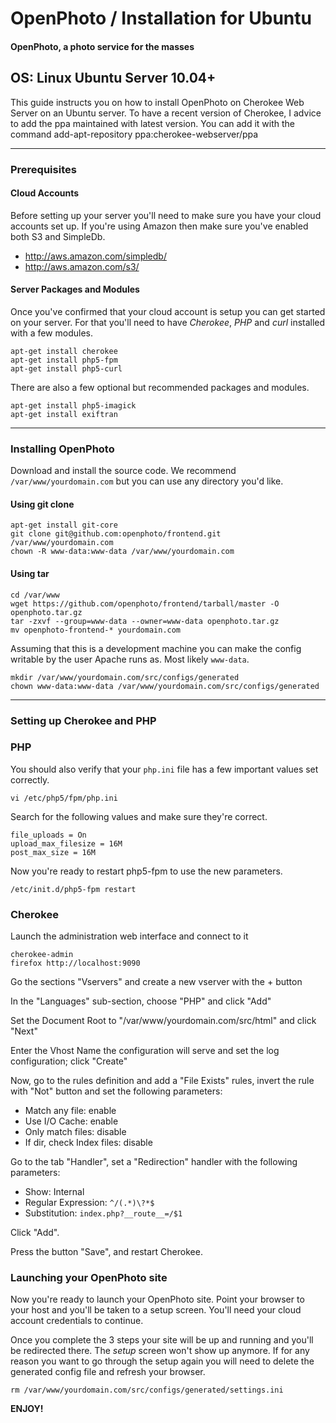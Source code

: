 OpenPhoto / Installation for Ubuntu
=======================
#### OpenPhoto, a photo service for the masses

## OS: Linux Ubuntu Server 10.04+

This guide instructs you on how to install OpenPhoto on Cherokee Web Server on an Ubuntu server.
To have a recent version of Cherokee, I advice to add the ppa maintained with latest version. You can add it with the command
    add-apt-repository ppa:cherokee-webserver/ppa

----------------------------------------

### Prerequisites

#### Cloud Accounts

Before setting up your server you'll need to make sure you have your cloud accounts set up. If you're using Amazon then make sure you've enabled both S3 and SimpleDb.

* http://aws.amazon.com/simpledb/
* http://aws.amazon.com/s3/

#### Server Packages and Modules
Once you've confirmed that your cloud account is setup you can get started on your server. For that you'll need to have _Cherokee_, _PHP_ and _curl_ installed with a few modules.

    apt-get install cherokee
    apt-get install php5-fpm
    apt-get install php5-curl

There are also a few optional but recommended packages and modules.

    apt-get install php5-imagick
    apt-get install exiftran

----------------------------------------

### Installing OpenPhoto

Download and install the source code. We recommend `/var/www/yourdomain.com` but you can use any directory you'd like.

#### Using git clone

    apt-get install git-core
    git clone git@github.com:openphoto/frontend.git /var/www/yourdomain.com
    chown -R www-data:www-data /var/www/yourdomain.com

#### Using tar

    cd /var/www
    wget https://github.com/openphoto/frontend/tarball/master -O openphoto.tar.gz
    tar -zxvf --group=www-data --owner=www-data openphoto.tar.gz
    mv openphoto-frontend-* yourdomain.com

Assuming that this is a development machine you can make the config writable by the user Apache runs as. Most likely `www-data`.

    mkdir /var/www/yourdomain.com/src/configs/generated
    chown www-data:www-data /var/www/yourdomain.com/src/configs/generated

----------------------------------------

### Setting up Cherokee and PHP

### PHP

You should also verify that your `php.ini` file has a few important values set correctly.

    vi /etc/php5/fpm/php.ini

Search for the following values and make sure they're correct.

    file_uploads = On
    upload_max_filesize = 16M
    post_max_size = 16M

Now you're ready to restart php5-fpm to use the new parameters.

    /etc/init.d/php5-fpm restart

### Cherokee

Launch the administration web interface and connect to it

    cherokee-admin
    firefox http://localhost:9090

Go the sections "Vservers" and create a new vserver with the + button

In the "Languages" sub-section, choose "PHP" and click "Add"

Set the Document Root to "/var/www/yourdomain.com/src/html" and click "Next"

Enter the Vhost Name the configuration will serve and set the log configuration; click "Create"

Now, go to the rules definition and add a "File Exists" rules, invert the rule with "Not" button and set the following parameters:
* Match any file: enable
* Use I/O Cache: enable
* Only match files: disable
* If dir, check Index files: disable

Go to the tab "Handler", set a "Redirection" handler with the following parameters:
* Show: Internal
* Regular Expression: `^/(.*)\?*$`
* Substitution: `index.php?__route__=/$1`

Click "Add".

Press the button "Save", and restart Cherokee.

### Launching your OpenPhoto site

Now you're ready to launch your OpenPhoto site. Point your browser to your host and you'll be taken to a setup screen. You'll need your cloud account credentials to continue.

Once you complete the 3 steps your site will be up and running and you'll be redirected there. The _setup_ screen won't show up anymore. If for any reason you want to go through the setup again you will need to delete the generated config file and refresh your browser.

    rm /var/www/yourdomain.com/src/configs/generated/settings.ini

**ENJOY!**

